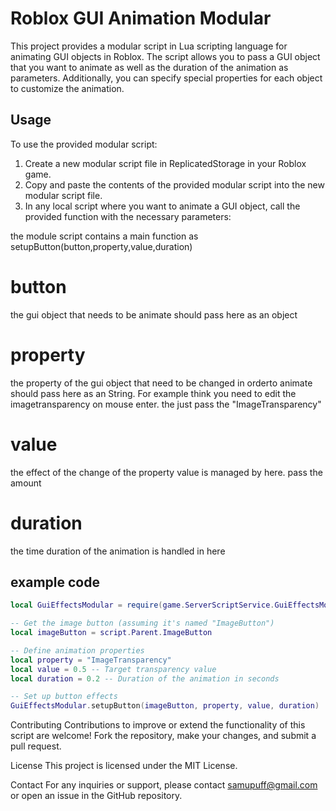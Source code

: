 # Roblox GUI Animation Modular

This project provides a modular script in Lua scripting language for animating GUI objects in Roblox. The script allows you to pass a GUI object that you want to animate as well as the duration of the animation as parameters. Additionally, you can specify special properties for each object to customize the animation.

## Usage

To use the provided modular script:

1. Create a new modular script file in ReplicatedStorage in your Roblox game.
2. Copy and paste the contents of the provided modular script into the new modular script file.
3. In any local script where you want to animate a GUI object, call the provided function with the necessary parameters:

the module script contains a main  function as setupButton(button,property,value,duration)
  # button
  the gui object that needs to be animate should pass here as an object
  # property
  the property of the gui object that need to be changed in orderto animate should pass here as an String. For example think you need to edit the imagetransparency on mouse   enter. the just pass the "ImageTransparency"
  # value
  the effect of the change of the property value is managed by here. pass the amount
  # duration
  the time duration of the animation is handled in here

  ## example code
```lua
local GuiEffectsModular = require(game.ServerScriptService.GuiEffectsModular)

-- Get the image button (assuming it's named "ImageButton")
local imageButton = script.Parent.ImageButton

-- Define animation properties
local property = "ImageTransparency"
local value = 0.5 -- Target transparency value
local duration = 0.2 -- Duration of the animation in seconds

-- Set up button effects
GuiEffectsModular.setupButton(imageButton, property, value, duration)
```

Contributing
Contributions to improve or extend the functionality of this script are welcome! Fork the repository, make your changes, and submit a pull request.

License
This project is licensed under the MIT License.

Contact
For any inquiries or support, please contact samupuff@gmail.com or open an issue in the GitHub repository.
